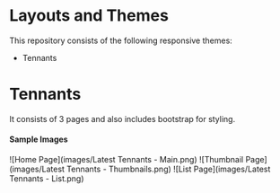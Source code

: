 # Layouts and Themes

This repository consists of the following responsive themes:

  - Tennants


# Tennants

It consists of 3 pages and also includes bootstrap for styling.
#### Sample Images

![Home Page](images/Latest Tennants - Main.png)
![Thumbnail Page](images/Latest Tennants - Thumbnails.png)
![List Page](images/Latest Tennants - List.png)
